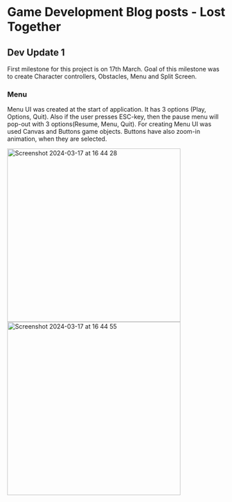 # Game Development Blog posts - Lost Together

## Dev Update 1
First milestone for this project is on 17th March. Goal of this milestone was to create Character controllers, Obstacles, Menu and Split Screen.

### Menu
Menu UI was created at the start of application. It has 3 options (Play, Options, Quit). Also if the user presses ESC-key, then the pause menu will 
pop-out with 3 options(Resume, Menu, Quit).
For creating Menu UI was used Canvas and Buttons game objects. Buttons have also zoom-in animation, when they are selected.

<img width="400" alt="Screenshot 2024-03-17 at 16 44 28" src="https://github.com/Davidek776/GMD-Project/assets/62095094/2a9b0a21-9c00-43cd-85d4-cb1506ec79f8">
<img width="400" alt="Screenshot 2024-03-17 at 16 44 55" src="https://github.com/Davidek776/GMD-Project/assets/62095094/9e8aa114-c86a-4091-8e8b-bc033e1a568b">
